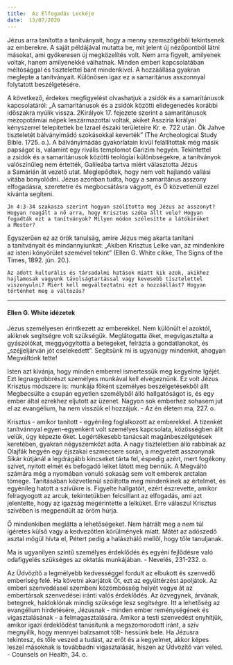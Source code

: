 ```yaml
---
title:  Az Elfogadás Leckéje
date:  13/07/2020
---
```


Jézus arra tanította a tanítványait, hogy a menny szemszögéből tekintsenek az emberekre. A saját példájával mutatta be, mit jelent új nézőpontból látni másokat, ami gyökeresen új megközelítés volt. Nem arra figyelt, amilyenek voltak, hanem amilyenekké válhatnak. Minden emberi kapcsolatában méltósággal és tisztelettel bánt mindenkivel. A hozzáállása gyakran meglepte a tanítványait. Különösen igaz ez a samaritánus asszonnyal folytatott beszélgetésére.

A következő, érdekes megfigyelést olvashatjuk a zsidók és a samaritánusok kapcsolatáról: „A samaritánusok és a zsidók közötti elidegenedés korábbi időszakra nyúlik vissza. 2Királyok 17. fejezete szerint a samaritánusok mezopotámiai népek leszármazottai voltak, akiket Asszíria királyai kényszerrel telepítettek be Izrael északi területeire Kr. e. 722 után. Ők Jahve tiszteletét bálványimádó szokásokkal keverték” (The Archeological Study Bible. 1725. o.). A bálványimádás gyakorlatain kívül felállítottak még másik papságot is, valamint egy rivális templomot Garizim hegyén. Tekintettel a zsidók és a samaritánusok közötti teológiai különbségekre, a tanítványok valószínűleg nem értették, Galileába tartva miért választotta Jézus a Samárián át vezető utat. Meglepődtek, hogy nem volt hajlandó vallási vitába bonyolódni. Jézus azonban tudta, hogy a samaritánus asszony elfogadásra, szeretetre és megbocsátásra vágyott, és Ő közvetlenül ezzel kívánta segíteni.

`Jn 4:3-34 szakasza szerint hogyan szólította meg Jézus az asszonyt? Hogyan reagált a nő arra, hogy Krisztus szóba állt vele? Hogyan fogadták ezt a tanítványok? Milyen módon szélesítte a látókörüket a Mester?`

Egyszerűen ez az örök tanulság, amire Jézus meg akarta tanítani a tanítványait és mindannyiunkat: „Akiben Krisztus Lelke van, az mindenkire az isteni könyörület szemével tekint” (Ellen G. White cikke, The Signs of the Times, 1892. jún. 20.).

`Az adott kulturális és társadalmi hatások miatt kik azok, akikhez hajlamosak vagyunk távolságtartással vagy kevesebb tisztelettel viszonyulni? Miért kell megváltoztatni ezt a hozzáállást? Hogyan történhet meg a változás?`

---

#### Ellen G. White idézetek

Jézus személyesen érintkezett az emberekkel. Nem különült el azoktól, akiknek segítségre volt szükségük. Meglátogatta őket, megvigasztalta a gyászolókat, meggyógyította a betegeket, felrázta a gondatlanokat, és „széjjeljárván jót cselekedett”. Segítsünk mi is ugyanúgy mindenkit, ahogyan Megváltónk tette!

Isten azt kívánja, hogy minden emberrel ismertessük meg kegyelme Igéjét. Ezt legnagyobbrészt személyes munkával kell elvégeznünk. Ez volt Jézus Krisztus módszere is: munkája főként személyes beszélgetésekből állt Megbecsülte a csupán egyetlen személyből álló hallgatóságot is, és egy ember által ezrekhez eljutott az üzenet. Nagyon sok emberhez sohasem jut el az evangélium, ha nem visszük el hozzájuk. - Az én életem ma, 227. o.

Krisztus - amikor tanított - egyénileg foglalkozott az emberekkel. A tizenkét tanítvánnyal egyen-egyenként volt személyes kapcsolata, közösségben állt velük, úgy képezte őket. Legértékesebb tanácsait magánbeszélgetések keretében, gyakran négyszemközt adta. A nagy tiszteletben álló rabbinak az Olajfák hegyén egy éjszakai eszmecsere során, a megvetett asszonynak Sikár kútjánál a legdrágább kincseket tárta fel, éspedig azért, mert fogékony szívet, nyitott elmét és befogadó lelket látott meg bennük. A Megváltó számára még a nyomában vonuló sokaság sem volt emberek arctalan tömege. Tanításában közvetlenül szólította meg mindenkinek az értelmét, és egyénileg hatott a szívükre is. Figyelte hallgatóit, ezért észrevette, amikor felragyogott az arcuk, tekintetükben felcsillant az elfogadás, ami azt jelentette, hogy az igazság megérintette a lelküket. Erre válaszul Krisztus szívében is megpendült az öröm húrja.

Ő mindenkiben meglátta a lehetőségeket. Nem hátrált meg a nem túl ígéretes külső vagy a kedvezőtlen körülmények miatt. Mátét az adószedő asztal mögül hívta el, Pétert pedig a halászháló mellől, hogy tőle tanuljanak.

Ma is ugyanilyen szintű személyes érdeklődés és egyéni fejlődésre való odafigyelés szükséges az oktatás munkájában. - Nevelés, 231-232. o.

Az Üdvözítő a legmélyebb kedvességgel fordult az elbukott és szenvedő emberiség felé. Ha követni akarjátok Őt, ezt az együttérzést ápoljátok. Az emberi szenvedéssel szembeni közömbösség helyét vegye át az embertársak szenvedései iránti valós érdeklődés. Az özvegynek, árvának, betegnek, haldoklónak mindig szüksége lesz segítségre. Itt a lehetőség az evangélium hirdetésére, Jézusnak - minden ember reménységének és vigasztalásának - a felmagasztalására. Amikor a testi szenvedést enyhítjük, amikor igazi érdeklődést tanúsítunk a megszomorodott iránt, a szív megnyílik, hogy mennyei balzsamot tölt- hessünk bele. Ha Jézusra tekintesz, és tőle veszed a tudást, az erőt és a kegyelmet, akkor képes leszel másoknak is továbbadni vigasztalását, hiszen az Üdvözítő van veled. - Counsels on Health, 34. o.